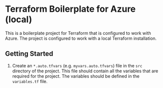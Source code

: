 # Terraform Boilerplate for Azure (local)

This is a boilerplate project for Terraform that is configured to work with Azure. The project is configured to work with a local Terraform installation.

## Getting Started

1. Create an `*.auto.tfvars` (e.g. `myvars.auto.tfvars`) file in the `src` directory of the project. This file should contain all the variables that are required for the project. The variables should be defined in the `variables.tf` file.
